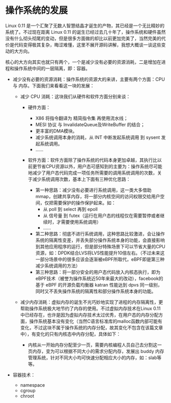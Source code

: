 # 操作系统的发展
Linux 0.11 是一个汇聚了无数人智慧结晶才诞生的产物，其已经是一个无比精妙的系统了。不过现在距离 Linux 0.11 的诞生已经过去几十年了，操作系统和硬件虽然没有什么彻头彻尾的变动，但是很多方面做的却比以前更加完美了，当然完美的代价是代码变得极其复杂，晦涩难懂，这里不展开源码讲解，我想大概谈一谈这些变动的大方向。

核心的大方向其实也就只有两个，一个是减少没有必要的资源消耗，二是增加在进程和操作系统中间的一层隔离，即：容器。

- 减少没有必要的资源消耗：操作系统的资源大的来讲，主要有两个方面：CPU 与 内存。下面我们来看看这一块的发展：

    - 减少 CPU 消耗：这块我们从硬件和软件方面分别来谈：
        - 硬件方面：
           - X86 将指令翻译为 精简指令集 再使用流水线；
           - MESI 协议 与 InvalidateQueue及WriteBuffer 的结合；
           - 更丰富的DMA模块。
           - 减少系统调用本身的消耗，从 INT 中断发起系统调用 到 sysent 发起系统调用。
           - ......

        - 软件方面：软件方面除了操作系统的代码本身更加卓越，其执行比以前更节省CPU资源以外，用户态可感知到的主要为：操作系统尽可能地减少了用户态代码完成一项任务所需要的调用系统调用的次数，关于减少系统调用次数，基本上下面有三种优化思路：
            - 第一种思路：减少没有必要进行系统调用，这一类大多借助 mmap，创建共享内存，将一部分内核空间的访问权限交给用户空间，仅把需要保护的操作保护起来。如：
                - 从 poll 到 select 再到 epoll 
                - 从 信号量 到 futex（运行在用户态的线程仅在需要暂停或者继续时，才需要使用系统调用）
                - ......
            - 第二种思路：彻底不进行系统调用，这种思路比较激进，会让操作系统的隔离性变差，并丢失部分操作系统本身的功能，会直接影响到其他应用程序的运行，但是部分特殊场景下可以节省大量的CPU资源，如：DPDK结合LVS将LVS性能提升10倍左右。（不过未来这一部分场景中的很多应该会逐渐被eBPF所取代，eBPF即是第三种减少系统调用的方法）
            - 第三种思路：将一部分安全的用户态代码放入内核态执行，即为eBPF技术（被誉为操作系统近50年来最大的改动），facebook的基于 eBPF 的开源负载均衡器 katran 性能达到 dpvs 同一级别，同时又不丢失操作系统的隔离性和部分操作系统本身的功能。
    

     - 减少内存消耗：虚拟内存的诞生不光巧妙地实现了进程的内存隔离性，更帮助操作系统极大地节约了内存的使用。不过虚拟内存技术在Linux 0.11 中已经存在，也许是因为虚拟内存技术太过优秀，在用户态的内存分配方面，操作系统基本没有变化（当然C语言标准库的malloc函数内部可能有变化，不过这块不属于操作系统的内存分配，故其变化不包含在该篇文章中），有变化的只有内核态中内存分配，具体如下：
        - 内核从一开始内存分配至少一页，需要内核编程人员自己去分割这一页内存，变为可以根据不同大小的需求分配内存，发展出 buddy 内存管理系统，针对不同大小均可快速分配相应大小的内存，如：slab等等。



- 容器技术：
    - namespace
    - cgroup
    - chroot
